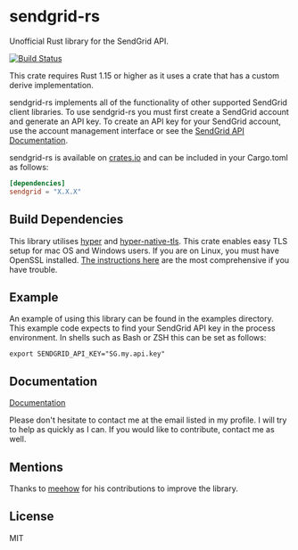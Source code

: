 # sendgrid-rs
Unofficial Rust library for the SendGrid API.

[![Build Status](https://travis-ci.org/gsquire/sendgrid-rs.svg?branch=master)](https://travis-ci.org/gsquire/sendgrid-rs)

This crate requires Rust 1.15 or higher as it uses a crate that has a custom derive implementation.

sendgrid-rs implements all of the functionality of other supported SendGrid client libraries.
To use sendgrid-rs you must first create a SendGrid account and generate an API key. To create an API
key for your SendGrid account, use the account management interface or see the
[SendGrid API Documentation](https://sendgrid.com/docs/API_Reference/Web_API_v3/API_Keys/index.html).

sendgrid-rs is available on [crates.io](https://crates.io/crates/sendgrid) and can be included in your Cargo.toml as follows:

```toml
[dependencies]
sendgrid = "X.X.X"
```

## Build Dependencies
This library utilises [hyper](https://crates.io/crates/hyper) and [hyper-native-tls](https://crates.io/crates/hyper-native-tls).
This crate enables easy TLS setup for mac OS and Windows users. If you are on Linux, you
must have OpenSSL installed. [The instructions here](https://github.com/sfackler/rust-openssl) are
the most comprehensive if you have trouble.

## Example
An example of using this library can be found in the examples directory. This example code expects to
find your SendGrid API key in the process environment. In shells such as Bash or ZSH this can be set as follows:

```shell
export SENDGRID_API_KEY="SG.my.api.key"
```

## Documentation
[Documentation](https://docs.rs/sendgrid)

Please don't hesitate to contact me at the email listed in my profile. I will
try to help as quickly as I can. If you would like to contribute, contact me
as well.

## Mentions
Thanks to [meehow](https://github.com/meehow) for his contributions to improve the library.

## License
MIT
